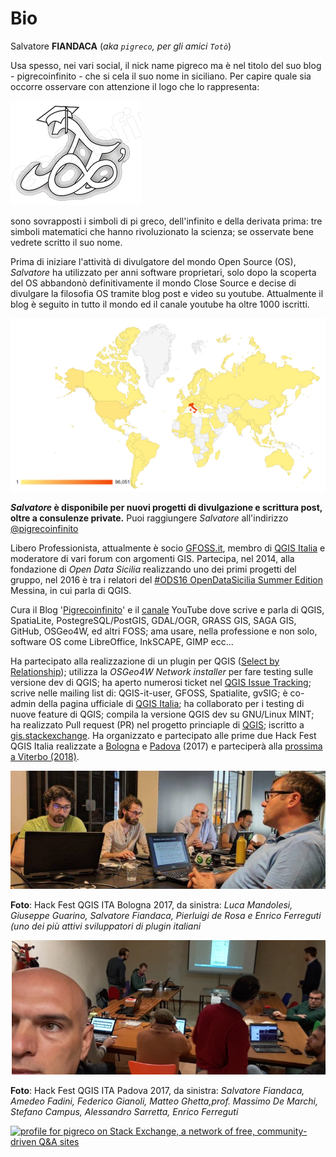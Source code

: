 # Bio

Salvatore **FIANDACA** (_aka `pigreco`, per gli amici `Totò`_)

Usa spesso, nei vari social, il nick name pigreco ma è nel titolo del suo blog - pigrecoinfinito - che si cela il suo nome in siciliano. Per capire quale sia occorre osservare con attenzione il logo che lo rappresenta:

![logopi](/img/logopi.png)

sono sovrapposti i simboli di pi greco, dell'infinito e della derivata prima: tre simboli matematici che hanno rivoluzionato la scienza; se osservate bene vedrete scritto il suo nome. 

Prima di iniziare l'attività di divulgatore del mondo Open Source (OS), _Salvatore_ ha utilizzato per anni software proprietari, solo dopo la scoperta del OS abbandonò definitivamente il mondo Close Source e decise di divulgare la filosofia OS tramite blog post e video su youtube. Attualmente il blog è seguito in tutto il mondo ed il canale youtube ha oltre 1000 iscritti.

![world](/img/world_wp01.png)

**_Salvatore_ è disponibile per nuovi progetti di divulgazione e scrittura post, oltre a consulenze private.** Puoi raggiungere _Salvatore_ all'indirizzo [@pigrecoinfinito](https://pigrecoinfinito.wordpress.com/dove-mi-trovo/)

Libero Professionista, attualmente è socio [GFOSS.it](http://gfoss.it/), membro di [QGIS Italia](https://www.facebook.com/qgis.it/) e moderatore di vari forum con argomenti GIS. Partecipa, nel 2014, alla fondazione di _Open Data Sicilia_ realizzando uno dei primi progetti del gruppo, nel 2016 è tra i relatori del [#ODS16 OpenDataSicilia Summer Edition](http://ods16.opendatasicilia.it/) Messina, in cui parla di QGIS.

Cura il Blog '[Pigrecoinfinito](https://pigrecoinfinito.wordpress.com/)' e il [canale](https://www.youtube.com/user/vediamo13/) YouTube dove scrive e parla di QGIS, SpatiaLite, PostegreSQL/PostGIS, GDAL/OGR, GRASS GIS, SAGA GIS, GitHub, OSGeo4W, ed altri FOSS; ama usare, nella professione e non solo, software OS come LibreOffice, InkSCAPE, GIMP ecc...

Ha partecipato alla realizzazione di un plugin per QGIS ([Select by Relationship](https://plugins.qgis.org/plugins/SelectByRelationship/)); utilizza la _OSGeo4W Network installer_ per fare testing sulle versione dev di QGIS; ha aperto numerosi ticket nel [QGIS Issue Tracking](https://issues.qgis.org/issues); scrive nelle mailing list di: QGIS-it-user, GFOSS, Spatialite, gvSIG; è co-admin della pagina ufficiale di [QGIS Italia](https://www.facebook.com/qgis.it/); ha collaborato per i testing di nuove feature di QGIS; compila la versione QGIS dev su GNU/Linux MINT; ha realizzato Pull request (PR) nel progetto princiaple di [QGIS](https://github.com/qgis/QGIS); iscritto a [gis.stackexchange](https://stackexchange.com/users/8482031/pigreco). Ha organizzato e partecipato alle prime due Hack Fest QGIS Italia realizzate a [Bologna](https://pigrecoinfinito.wordpress.com/2017/05/27/qgis-prima-hackfest-italiana-di-qgis/) e [Padova](https://pigrecoinfinito.wordpress.com/2017/11/14/qgis-seconda-hackfest-italiana-di-qgis/) (2017) e parteciperà alla [prossima a Viterbo (2018)](https://github.com/pcav/sito_qgis_it/wiki/QGIS-HackFest-3).

![foto](img/hfita1_2017_bologna.png)

**Foto**: Hack Fest QGIS ITA Bologna 2017, da sinistra: _Luca Mandolesi, Giuseppe Guarino, Salvatore Fiandaca, Pierluigi de Rosa e Enrico Ferreguti (uno dei più attivi sviluppatori di plugin italiani_

![foto](img/hfita2_2017_padova.png)

**Foto**: Hack Fest QGIS ITA Padova 2017, da sinistra: _Salvatore Fiandaca, Amedeo Fadini, Federico Gianoli, Matteo Ghetta,prof. Massimo De Marchi, Stefano Campus, Alessandro Sarretta, Enrico Ferreguti_

<a href="https://stackexchange.com/users/8482031/pigreco"><img src="https://stackexchange.com/users/flair/8482031.png" width="208" height="58" alt="profile for pigreco on Stack Exchange, a network of free, community-driven Q&amp;A sites" title="profile for pigreco on Stack Exchange, a network of free, community-driven Q&amp;A sites" /></a>
